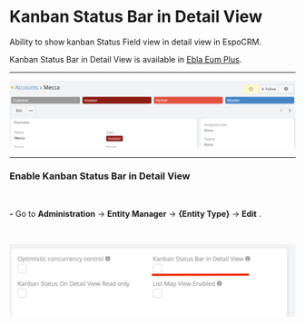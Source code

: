 # Kanban Status Bar in Detail View

Ability to show kanban Status Field view in detail view in EspoCRM.

Kanban Status Bar in Detail View is available
in [Ebla Eum Plus](https://www.eblasoft.com.tr/espocrm-extension-page/espocrm-kanban-board).


---

![Kanban Status Bar in Detail View](../../_static/images/extensions/enum-plus/kanban-status-bar-in-detail-view.png)

---

### Enable Kanban Status Bar in Detail View

<br>


**-** Go to **Administration** -> **Entity Manager** -> **{Entity Type}** -> **Edit** .


<br>

![Enable Kanban Status Bar in Detail View](../../_static/images/extensions/enum-plus/entity-param.png)